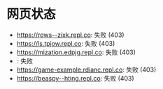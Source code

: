 # 网页状态
- https://rows--zixk.repl.co: 失败 (403)
- https://ls.tpjow.repl.co: 失败 (403)
- https://mization.edpjg.repl.co: 失败 (403)
- : 失败
- https://game-example.rdianc.repl.co: 失败 (403)
- https://beaspy--hting.repl.co: 失败 (403)
